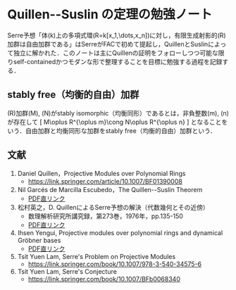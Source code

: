 # Quillen--Suslin の定理の勉強ノート
Serre予想「体\(k\)上の多項式環\(R=k[x_1,\dots,x_n]\)に対し，有限生成射影的\(R\)加群は自由加群である」はSerreがFACで初めて提起し，QuillenとSuslinによって独立に解かれた．このノートは主にQuillenの証明をフォローしつつ可能な限りself-containedかつモダンな形で整理することを目標に勉強する過程を記録する．

## stably free（均衡的自由）加群
\(R\)加群\(M\), \(N\)がstably isomorphic（均衡同形）であるとは，非負整数\(m\), \(n\)が存在して
\[
M\oplus R^{\oplus m}\cong N\oplus R^{\oplus n}
\]
となることをいう．自由加群と均衡同形な加群をstably free（均衡的自由）加群という．

## 文献
1. Daniel Quillen，Projective Modules over Polynomial Rings
   - https://link.springer.com/article/10.1007/BF01390008
2. Nil Garcés de Marcilla Escubedo，The Quillen--Suslin Theorem
   - [PDF直リンク](https://diposit.ub.edu/dspace/bitstream/2445/125803/2/memoria.pdf)
3. 松村英之，D. QuillenによるSerre予想の解決（代数幾何とその近傍）
   - 数理解析研究所講究録，第273巻，1976年，pp.135-150
   - [PDF直リンク](https://www.kurims.kyoto-u.ac.jp/~kyodo/kokyuroku/contents/pdf/0273-10.pdf)
4. Ihsen Yengui, Projective modules over polynomial rings and dynamical Gröbner bases
   - [PDF直リンク](https://mapcommunity.github.io/ictp/lectures_files/Yengui_L.pdf)
5. Tsit Yuen Lam, Serre's Problem on Projective Modules
   - https://link.springer.com/book/10.1007/978-3-540-34575-6
6. Tsit Yuen Lam, Serre's Conjecture
   - https://link.springer.com/book/10.1007/BFb0068340
